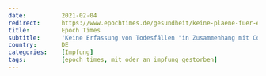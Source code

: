 ```yaml
---
date:          2021-02-04
redirect:      https://www.epochtimes.de/gesundheit/keine-plaene-fuer-erfassung-von-todesfaellen-in-zusammenhang-mit-der-corona-impfung-a3439951.html
title:         Epoch Times
subtitle:      'Keine Erfassung von Todesfällen "in Zusammenhang mit Corona-Impfung"'
country:       DE
categories:    [Impfung]
tags:          [epoch times, mit oder an impfung gestorben]
---
```

